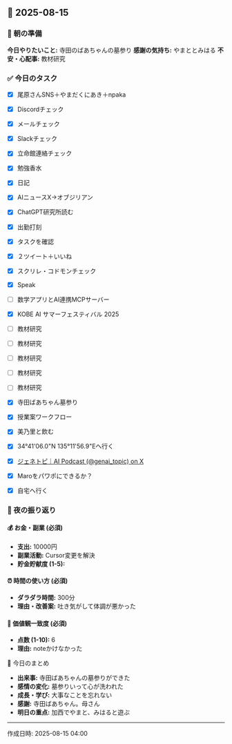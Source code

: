 ## 📅 2025-08-15

### 🌅 朝の準備
**今日やりたいこと:** 寺田のばあちゃんの墓参り
**感謝の気持ち:** やまととみはる
**不安・心配事:** 教材研究

### ✅ 今日のタスク
- [x] 尾原さんSNS＋やまだくにあき＋npaka
- [x] Discordチェック
- [x] メールチェック
- [x] Slackチェック
- [x] 立命館連絡チェック
- [x] 勉強香水
- [x] 日記
- [x] AIニュースX→オブジリアン
- [x] ChatGPT研究所読む
- [x] 出勤打刻
- [x] タスクを確認
- [x] ２ツイート＋いいね
- [x] スクリレ・コドモンチェック
- [x] Speak
- [ ] 数学アプリとAI連携MCPサーバー
- [x] KOBE AI サマーフェスティバル 2025
- [ ] 教材研究
- [ ] 教材研究
- [ ] 教材研究
- [ ] 教材研究
- [ ] 教材研究
- [x] 寺田ばあちゃん墓参り
- [x] 授業案ワークフロー
- [x] 美乃里と飲む
- [x] 34°41'06.0"N 135°11'56.9"Eへ行く
- [x] [ジェネトピ｜AI Podcast (@genai_topic) on X](https://x.com/genai_topic/status/1955602210580254865)
- [x] Maroをパワポにできるか？
- [x] 自宅へ行く


### 🌙 夜の振り返り

#### 💰 お金・副業 (必須)
- **支出:** 10000円
- **副業活動:** Cursor変更を解決
- **貯金貯献度 (1-5):** 

#### ⏰ 時間の使い方 (必須)
- **ダラダラ時間:** 300分
- **理由・改善案:** 吐き気がして体調が悪かった

#### 🎯 価値観一致度 (必須)
- **点数 (1-10):** 6
- **理由:** noteかけなかった

📝 今日のまとめ
- **出来事:** 寺田ばあちゃんの墓参りができた
- **感情の変化:** 墓参りいって心が洗われた
- **成長・学び:** 大事なことを忘れない
- **感謝:** 寺田ばあちゃん。母さん
- **明日の重点:** 加西でやまと、みはると遊ぶ

---
作成日時: 2025-08-15 04:00